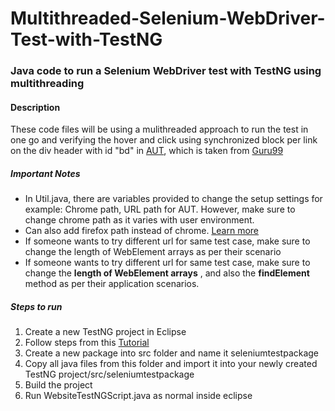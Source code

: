 # Multithreaded-Selenium-WebDriver-Test-with-TestNG
### Java code to run a Selenium WebDriver test with TestNG using multithreading

#### Description
These code files will be using a mulithreaded approach to run the test in one go
and verifying the hover and click using synchronized block per link on the div header with id "bd" in [AUT](http://www.demo.guru99.com/test/yahoo.html), which is taken from [Guru99](https://www.guru99.com/)

##### Important Notes
<ul>
  <li>In Util.java, there are variables provided to change the setup settings for example: Chrome path,
    URL path for AUT. However, make sure to change chrome path as it varies with user environment.
  </li>
  <li>Can also add firefox path instead of chrome. <a href="https://www.guru99.com/first-webdriver-script.html">Learn more</a>
  </li>
  <li>If someone wants to try different url for same test case, make sure to change the length of WebElement arrays 
    as per their scenario
  </li>
  <li>If someone wants to try different url for same test case, make sure to change the <strong>length of WebElement arrays</strong>
    , and also the <strong>findElement</strong> method as per their application scenarios.
  </li>
</ul>


##### Steps to run
<ol>
  <li>Create a new TestNG project in Eclipse</li>
  <li>Follow steps from this <a href="https://www.guru99.com/all-about-testng-and-selenium.html">Tutorial</a> 
  <li>Create a new package into src folder and name it seleniumtestpackage</li>
  <li>Copy all java files from this folder and import it into your newly created TestNG project/src/seleniumtestpackage</li>
  <li>Build the project</li>
  <li>Run WebsiteTestNGScript.java as normal inside eclipse</li>
</ol>
    
